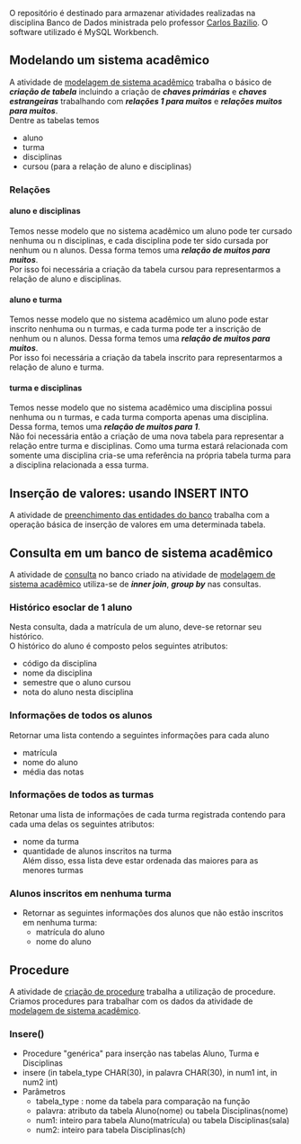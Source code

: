 O repositório é destinado para armazenar atividades realizadas na disciplina Banco de Dados ministrada pelo professor [Carlos Bazilio](https://github.com/carlosbazilio).
O software utilizado é MySQL Workbench.

## Modelando um sistema acadêmico
  A atividade de [modelagem de sistema acadêmico](https://github.com/juliaDmiranda/BD/blob/main/FACULDADE/atv_04_05_2022.sql) trabalha o básico de ***criação de tabela*** incluindo a criação de ***chaves primárias*** e ***chaves estrangeiras*** trabalhando com ***relações 1 para muitos*** e ***relações muitos para muitos***.<br>Dentre as tabelas temos
* aluno
* turma
* disciplinas
* cursou (para a relação de aluno e disciplinas)

### Relações

#### aluno e disciplinas
  Temos nesse modelo que no sistema acadêmico um aluno pode ter cursado nenhuma ou n disciplinas, e cada disciplina pode ter sido cursada por nenhum ou n alunos. Dessa forma temos uma ***relação de muitos para muitos***.<br>Por isso foi necessária a criação da tabela cursou para representarmos a relação de aluno e disciplinas.

#### aluno e turma
  Temos nesse modelo que no sistema acadêmico um aluno pode estar inscrito nenhuma ou n turmas, e cada turma pode ter a inscrição de nenhum ou n alunos. Dessa forma temos uma ***relação de muitos para muitos***.<br>Por isso foi necessária a criação da tabela inscrito para representarmos a relação de aluno e turma.
  
#### turma e disciplinas
  Temos nesse modelo que no sistema acadêmico uma disciplina possui nenhuma ou n turmas, e cada turma comporta apenas uma disciplina. Dessa forma, temos uma ***relação de muitos para 1***.<br>Não foi necessária então a criação de uma nova tabela para representar a relação entre turma e disciplinas. Como uma turma estará relacionada com somente uma disciplina cria-se uma referência na própria tabela turma para a disciplina relacionada a essa turma.
  
## Inserção de valores: usando INSERT INTO
   A atividade de [preenchimento das entidades do banco](https://github.com/juliaDmiranda/BD/blob/main/FACULDADE/atv_11_05_2022_insert.sql)  trabalha com  a operação básica de inserção de valores em uma determinada tabela. 
   
## Consulta em um banco de sistema acadêmico
   A atividade de [consulta](https://github.com/juliaDmiranda/BD/blob/main/FACULDADE/atv_11_05_2022_consulta.sql) no banco criado na atividade de [modelagem de sistema acadêmico](https://github.com/juliaDmiranda/BD/tree/main/FACULDADE) utiliza-se de ***inner join***, ***group by*** nas consultas.
 
### Histórico esoclar de 1 aluno
   Nesta consulta, dada a matrícula de um aluno, deve-se retornar seu histórico.<br/>
   O histórico do aluno é composto pelos seguintes atributos:
   - código da disciplina
   - nome da disciplina
   - semestre que o aluno cursou
   - nota do aluno nesta disciplina
   
### Informações de todos os alunos
  Retornar uma lista contendo a seguintes informações para cada aluno
   - matrícula 
   - nome do aluno
   - média das notas

### Informações de todos as turmas
  Retonar uma lista de informações de cada turma registrada contendo para cada uma delas os seguintes atributos:
   - nome da turma
   - quantidade de alunos inscritos na turma<br/>
  Além disso, essa lista deve estar ordenada das maiores para as menores turmas

### Alunos inscritos em nenhuma turma
* Retornar as seguintes informações dos alunos que não estão inscritos em nenhuma turma:
   - matrícula do aluno
   - nome do aluno
  
## Procedure
   A atividade de [criação de procedure](inserelink) trabalha a utilização de procedure. Criamos procedures para trabalhar com os dados da atividade de [modelagem de sistema acadêmico](https://github.com/juliaDmiranda/BD/tree/main/FACULDADE).
   
### Insere()
* Procedure "genérica" para inserção nas tabelas Aluno, Turma e Disciplinas
* insere (in tabela_type CHAR(30), in palavra CHAR(30), in num1 int, in num2 int)
* Parâmetros
   - tabela_type : nome da tabela para comparação na função
   - palavra: atributo da tabela Aluno(nome) ou tabela Disciplinas(nome)
   - num1: inteiro para tabela Aluno(matrícula) ou tabela Disciplinas(sala)
   - num2: inteiro para tabela Disciplinas(ch)
